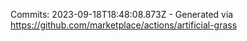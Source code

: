 Commits: 2023-09-18T18:48:08.873Z - Generated via https://github.com/marketplace/actions/artificial-grass
<br>
